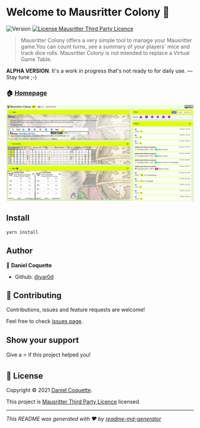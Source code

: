 # Welcome to Mausritter Colony 👋
![Version](https://img.shields.io/badge/version-0.1.0-blue.svg?cacheSeconds=2592000)
[![License Mausritter Third Party Licence](https://img.shields.io/badge/License-Mausritter%20Third%20Party%20Licence-yellow.svg)](https://mausritter.com/third-party-licence/)

> Mausritter Colony offers a very simple tool to manage your Mausritter game.You can count turns, see a summary of your players' mice and track dice rolls. Mausritter Colony is not intended to replace a Virtual Game Table.

**ALPHA VERSION**. It's a work in progress that's not ready to for daily use. — Stay tune ;-)

### 🏠 [Homepage](https://mausritter-colony.dco.ninja)

![Mausritter-Colony](./mausritter-colony-01.jpg)

## Install

```sh
yarn install
```

## Author

👤 **Daniel Coquette**

* Github: [@yar0d](https://github.com/yar0d)

## 🤝 Contributing

Contributions, issues and feature requests are welcome!

Feel free to check [issues page](https://github.com/yar0d/mausritter-colony/issues).

## Show your support

Give a ⭐️ if this project helped you!


## 📝 License

Copyright © 2021 [Daniel Coquette](https://github.com/yar0d).

This project is [Mausritter Third Party Licence](https://mausritter.com/third-party-licence/) licensed.

***
_This README was generated with ❤️ by [readme-md-generator](https://github.com/kefranabg/readme-md-generator)_
